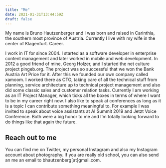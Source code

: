 ```yaml
---
title: "Me"
date: 2021-01-31T13:44:59Z
draft: false
---
```

My name is Bruno Hautzenberger and I was born and raised in Carinthia, the southern most province of Austria. Currently I live with my wife in the center of Klagenfurt.
Career.

I work in IT for since 2004. I started as a software developer in enterprise content management and later worked in mobile and web development. In 2012 a good friend of mine, Georg Holzer, and I started the net culture project pingeb.org. The project was so successful that we won the Bank Austria Art Price for it. After this we founded our own company called xamoom. I worked there as CTO, taking care of all the technical stuff from planning, service architecture up to technical project management and also did some classic sales and customer relation tasks. Currently I am working as an IT Project Manager, which ticks all the boxes in terms of where I want to be in my career right now. I also like to speak at conferences as long as it is a topic I can contribute something meaningful to. For example I was invited to speak about voice assistants at AI Summit 2019 and Jetzt Voice Conference. Both were a big honor to me and I'm totally looking forward to do things like that again the future.

## Reach out to me

You can find me on Twitter, my personal Instagram and also my Instagram account about photography. If you are really old school, you can also send an me an email to bhautzenberg[at]gmail.com.